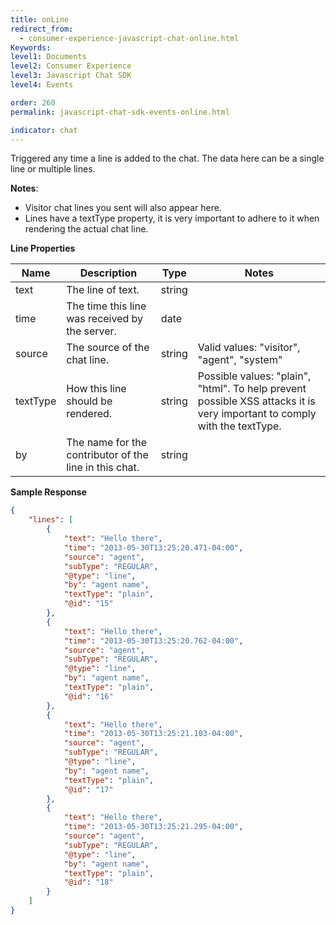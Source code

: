 ```yaml
---
title: onLine
redirect_from:
  - consumer-experience-javascript-chat-online.html
Keywords:
level1: Documents
level2: Consumer Experience
level3: Javascript Chat SDK
level4: Events

order: 260
permalink: javascript-chat-sdk-events-online.html

indicator: chat
---
```


Triggered any time a line is added to the chat. The data here can be a single line or multiple lines.

**Notes**:

- Visitor chat lines you sent will also appear here.
- Lines have a textType property, it is very important to adhere to it when rendering the actual chat line.

**Line Properties**

| Name     | Description                                            | Type   | Notes                                                                                                                    |
|----------|--------------------------------------------------------|--------|--------------------------------------------------------------------------------------------------------------------------|
| text     | The line of text.                                      | string |                                                                                                                          |
| time     | The time this line was received by the server.         | date   |                                                                                                                          |
| source   | The source of the chat line.                           | string | Valid values: "visitor", "agent", "system"                                                                               |
| textType | How this line should be rendered.                      | string | Possible values: "plain", "html". To help prevent possible XSS attacks it is very important to comply with the textType. |
| by       | The name for the contributor of the line in this chat. | string |                                                                                                                          |

**Sample Response**

```json
{
    "lines": [
        {
            "text": "Hello there",
            "time": "2013-05-30T13:25:20.471-04:00",
            "source": "agent",
            "subType": "REGULAR",
            "@type": "line",
            "by": "agent name",
            "textType": "plain",
            "@id": "15"
        },
        {
            "text": "Hello there",
            "time": "2013-05-30T13:25:20.762-04:00",
            "source": "agent",
            "subType": "REGULAR",
            "@type": "line",
            "by": "agent name",
            "textType": "plain",
            "@id": "16"
        },
        {
            "text": "Hello there",
            "time": "2013-05-30T13:25:21.103-04:00",
            "source": "agent",
            "subType": "REGULAR",
            "@type": "line",
            "by": "agent name",
            "textType": "plain",
            "@id": "17"
        },
        {
            "text": "Hello there",
            "time": "2013-05-30T13:25:21.295-04:00",
            "source": "agent",
            "subType": "REGULAR",
            "@type": "line",
            "by": "agent name",
            "textType": "plain",
            "@id": "18"
        }
    ]
}  
```